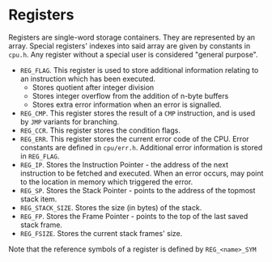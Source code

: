 # Registers

Registers are single-word storage containers. They are represented by an array. Special registers' indexes into said array are given by constants in `cpu.h`. Any register without a special user is considered "general purpose".

- `REG_FLAG`. This register is used to store additional information relating to an instruction which has been executed.
  - Stores quotient after integer division
  - Stores integer overflow from the addition of n-byte buffers
  - Stores extra error information when an error is signalled.
- `REG_CMP`. This register stores the result of a `CMP` instruction, and is used by `JMP` variants for branching.
- `REG_CCR`. This register stores the condition flags.
- `REG_ERR`. This register stores the current error code of the CPU. Error constants are defined in `cpu/err.h`. Additional error information is stored in `REG_FLAG`.
- `REG_IP`. Stores the Instruction Pointer - the address of the next instruction to be fetched and executed. When an error occurs, may point to the location in memory which triggered the error.
- `REG_SP`. Stores the Stack Pointer - points to the address of the topmost stack item.
- `REG_STACK_SIZE`. Stores the size (in bytes) of the stack.
- `REG_FP`. Stores the Frame Pointer - points to the top of the last saved stack frame.
- `REG_FSIZE`. Stores the current stack frames' size.

Note that the reference symbols of a register is defined by `REG_<name>_SYM`
